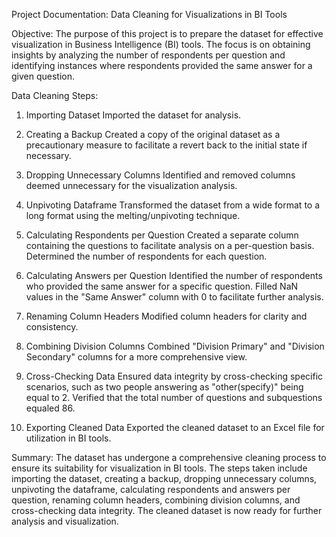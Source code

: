 Project Documentation: Data Cleaning for Visualizations in BI Tools

Objective:
The purpose of this project is to prepare the dataset for effective visualization in Business Intelligence (BI) tools.
The focus is on obtaining insights by analyzing the number of respondents per question and identifying instances where respondents provided the same answer for a given question.


Data Cleaning Steps:

1. Importing Dataset
Imported the dataset for analysis.

2. Creating a Backup
Created a copy of the original dataset as a precautionary measure to facilitate a revert back to the initial state if necessary.

3. Dropping Unnecessary Columns
Identified and removed columns deemed unnecessary for the visualization analysis.

4. Unpivoting Dataframe
Transformed the dataset from a wide format to a long format using the melting/unpivoting technique.

5. Calculating Respondents per Question
Created a separate column containing the questions to facilitate analysis on a per-question basis.
Determined the number of respondents for each question.

6. Calculating Answers per Question
Identified the number of respondents who provided the same answer for a specific question.
Filled NaN values in the "Same Answer" column with 0 to facilitate further analysis.

7. Renaming Column Headers
Modified column headers for clarity and consistency.

8. Combining Division Columns
Combined "Division Primary" and "Division Secondary" columns for a more comprehensive view.

9. Cross-Checking Data
Ensured data integrity by cross-checking specific scenarios, such as two people answering as "other(specify)" being equal to 2.
Verified that the total number of questions and subquestions equaled 86.

10. Exporting Cleaned Data
Exported the cleaned dataset to an Excel file for utilization in BI tools.


Summary:
The dataset has undergone a comprehensive cleaning process to ensure its suitability for visualization in BI tools. The steps taken include importing the dataset,
creating a backup, dropping unnecessary columns, unpivoting the dataframe, calculating respondents and answers per question, renaming column headers, combining division columns,
and cross-checking data integrity. The cleaned dataset is now ready for further analysis and visualization.




